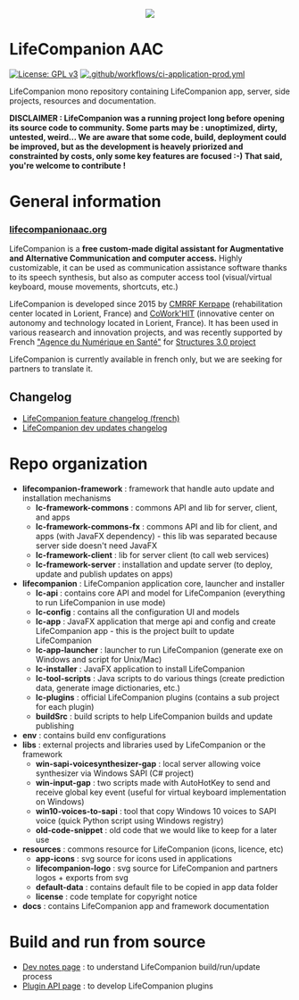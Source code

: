 <p align="center">
  <img src="https://github.com/LifeCompanionAAC/lifecompanion-fv/raw/master/resources/lifecompanion-logo/export/lifecompanion_title_icon_600px.png">
</p>

# LifeCompanion AAC

[![License: GPL v3](https://img.shields.io/badge/License-GPLv3-blue.svg)](https://www.gnu.org/licenses/gpl-3.0)
[![.github/workflows/ci-application-prod.yml](https://github.com/lifecompanionaac/lifecompanion/actions/workflows/ci-application-prod.yml/badge.svg)](https://github.com/lifecompanionaac/lifecompanion/actions/workflows/ci-application-prod.yml)

LifeCompanion mono repository containing LifeCompanion app, server, side projects, resources and documentation.

**DISCLAIMER : LifeCompanion was a running project long before opening its source code to community. Some parts may be : unoptimized, dirty, untested, weird... We are aware that some code, build, deployment could be improved, but as the development is heavely priorized and constrainted by costs, only some key features are focused :-) That said, you're welcome to contribute !**

# General information

### [lifecompanionaac.org](https://lifecompanionaac.org)

LifeCompanion is a **free custom-made digital assistant for Augmentative and Alternative Communication and computer access.** Highly customizable, it can be used as communication assistance software thanks to its speech synthesis, but also as computer access tool (visual/virtual keyboard, mouse movements, shortcuts, etc.)

LifeCompanion is developed since 2015 by [CMRRF Kerpape](http://kerpape.mutualite56.fr/fr) (rehabilitation center located in Lorient, France) and [CoWork'HIT](https://coworkhit.com/) (innovative center on autonomy and technology located in Lorient, France).
It has been used in various reasearch and innovation projects, and was recently supported by French ["Agence du Numérique en Santé"](https://esante.gouv.fr/) for [Structures 3.0 project](https://lifecompanionaac.org/categories/projects/lc-ms-structures-3-0)

LifeCompanion is currently available in french only, but we are seeking for partners to translate it.


## Changelog

- [LifeCompanion feature changelog (french)](https://lifecompanionaac.org/categories/documentations/lifecompanion-changelog)
- [LifeCompanion dev updates changelog](documentation/CHANGELOG.md)

# Repo organization

- **lifecompanion-framework** : framework that handle auto update and installation mechanisms
    - **lc-framework-commons** : commons API and lib for server, client, and apps
	- **lc-framework-commons-fx** : commons API and lib for client, and apps (with JavaFX dependency) - this lib was separated because server side doesn't need JavaFX
	- **lc-framework-client** : lib for server client (to call web services)
	- **lc-framework-server** : installation and update server (to deploy, update and publish updates on apps)
- **lifecompanion** : LifeCompanion application core, launcher and installer
    - **lc-api** : contains core API and model for LifeCompanion (everything to run LifeCompanion in use mode)
	- **lc-config** : contains all the configuration UI and models
	- **lc-app** : JavaFX application that merge api and config and create LifeCompanion app - this is the project built to update LifeCompanion
	- **lc-app-launcher** : launcher to run LifeCompanion (generate exe on Windows and script for Unix/Mac)
	- **lc-installer** : JavaFX application to install LifeCompanion
	- **lc-tool-scripts** : Java scripts to do various things (create prediction data, generate image dictionaries, etc.)
	- **lc-plugins** : official LifeCompanion plugins (contains a sub project for each plugin)
	- **buildSrc** : build scripts to help LifeCompanion builds and update publishing
- **env** : contains build env configurations
- **libs** : external projects and libraries used by LifeCompanion or the framework
    - **win-sapi-voicesynthesizer-gap** : local server allowing voice synthesizer via Windows SAPI (C# project)
	- **win-input-gap** : two scripts made with AutoHotKey to send and receive global key event (useful for virtual keyboard implementation on Windows)
	- **win10-voices-to-sapi** : tool that copy Windows 10 voices to SAPI voice (quick Python script using Windows registry)
	- **old-code-snippet** : old code that we would like to keep for a later use
- **resources** : commons resource for LifeCompanion (icons, licence, etc)
    - **app-icons** : svg source for icons used in applications
	- **lifecompanion-logo** : svg source for LifeCompanion and partners logos + exports from svg
	- **default-data** : contains default file to be copied in app data folder
	- **license** : code template for copyright notice
- **docs** : contains LifeCompanion app and framework documentation

# Build and run from source

- [Dev notes page](docs/DEV.md) : to understand LifeCompanion build/run/update process
- [Plugin API page](docs/PLUGINS.md) : to develop LifeCompanion plugins

